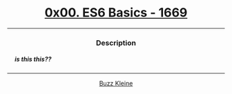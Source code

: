 # [<center>0x00. ES6 Basics - 1669</center>](https://intranet.hbtn.io/projects/1669)
 ---
 ### <center>Description</center> 
 ##### &emsp; is this this??
 ---
 [<center>Buzz Kleine</center>](https://github.com/conkobar)
